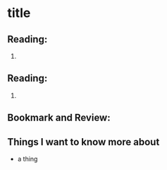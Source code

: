 # title


## Reading: []()


1. 

## Reading: []()

1. 


## Bookmark and Review:

[]()

[]()

## Things I want to know more about

- a thing
